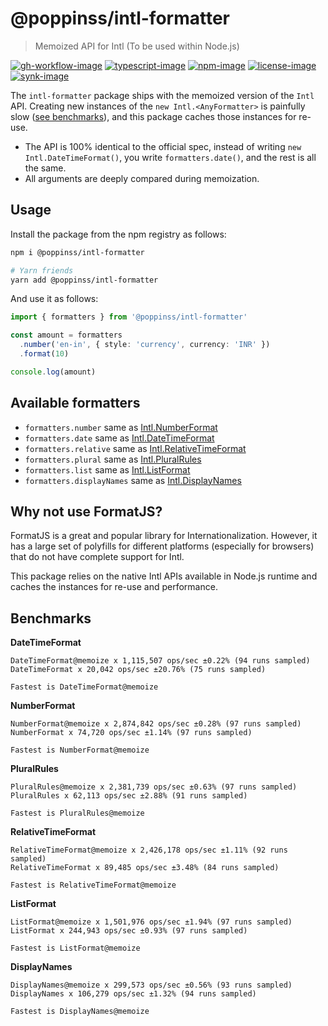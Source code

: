 # @poppinss/intl-formatter
> Memoized API for Intl (To be used within Node.js)

[![gh-workflow-image]][gh-workflow-url] [![typescript-image]][typescript-url] [![npm-image]][npm-url] [![license-image]][license-url] [![synk-image]][synk-url]

The `intl-formatter` package ships with the memoized version of the `Intl` API. Creating new instances of the `new Intl.<AnyFormatter>` is painfully slow ([see benchmarks](#benchmarks)), and this package caches those instances for re-use.

- The API is 100% identical to the official spec, instead of writing `new Intl.DateTimeFormat()`, you write `formatters.date()`, and the rest is all the same.
- All arguments are deeply compared during memoization.

## Usage
Install the package from the npm registry as follows:

```sh
npm i @poppinss/intl-formatter

# Yarn friends
yarn add @poppinss/intl-formatter
```

And use it as follows:

```ts
import { formatters } from '@poppinss/intl-formatter'

const amount = formatters
  .number('en-in', { style: 'currency', currency: 'INR' })
  .format(10)

console.log(amount)
```

## Available formatters

- `formatters.number` same as [Intl.NumberFormat](https://developer.mozilla.org/en-US/docs/Web/JavaScript/Reference/Global_Objects/Intl/NumberFormat/NumberFormat)
- `formatters.date` same as [Intl.DateTimeFormat](https://developer.mozilla.org/en-US/docs/Web/JavaScript/Reference/Global_Objects/Intl/DateTimeFormat/DateTimeFormat)
- `formatters.relative` same as [Intl.RelativeTimeFormat](https://developer.mozilla.org/en-US/docs/Web/JavaScript/Reference/Global_Objects/Intl/RelativeTimeFormat/RelativeTimeFormat)
- `formatters.plural` same as [Intl.PluralRules](https://developer.mozilla.org/en-US/docs/Web/JavaScript/Reference/Global_Objects/Intl/PluralRules/PluralRules)
- `formatters.list` same as [Intl.ListFormat](https://developer.mozilla.org/en-US/docs/Web/JavaScript/Reference/Global_Objects/Intl/ListFormat/ListFormat)
- `formatters.displayNames` same as [Intl.DisplayNames](https://developer.mozilla.org/en-US/docs/Web/JavaScript/Reference/Global_Objects/Intl/DisplayNames/DisplayNames)

## Why not use FormatJS?
FormatJS is a great and popular library for Internationalization. However, it has a large set of polyfills for different platforms (especially for browsers) that do not have complete support for Intl. 

This package relies on the native Intl APIs available in Node.js runtime and caches the instances for re-use and performance.

## Benchmarks

**DateTimeFormat**

```
DateTimeFormat@memoize x 1,115,507 ops/sec ±0.22% (94 runs sampled)
DateTimeFormat x 20,042 ops/sec ±20.76% (75 runs sampled)

Fastest is DateTimeFormat@memoize
```

**NumberFormat**

```
NumberFormat@memoize x 2,874,842 ops/sec ±0.28% (97 runs sampled)
NumberFormat x 74,720 ops/sec ±1.14% (97 runs sampled)

Fastest is NumberFormat@memoize
```

**PluralRules**

```
PluralRules@memoize x 2,381,739 ops/sec ±0.63% (97 runs sampled)
PluralRules x 62,113 ops/sec ±2.88% (91 runs sampled)

Fastest is PluralRules@memoize
```

**RelativeTimeFormat**

```
RelativeTimeFormat@memoize x 2,426,178 ops/sec ±1.11% (92 runs sampled)
RelativeTimeFormat x 89,485 ops/sec ±3.48% (84 runs sampled)

Fastest is RelativeTimeFormat@memoize
```

**ListFormat**

```
ListFormat@memoize x 1,501,976 ops/sec ±1.94% (97 runs sampled)
ListFormat x 244,943 ops/sec ±0.93% (97 runs sampled)

Fastest is ListFormat@memoize
```

**DisplayNames**

```
DisplayNames@memoize x 299,573 ops/sec ±0.56% (93 runs sampled)
DisplayNames x 106,279 ops/sec ±1.32% (94 runs sampled)

Fastest is DisplayNames@memoize
```

[gh-workflow-image]: https://img.shields.io/github/workflow/status/poppinss/intl-formatter/test?style=for-the-badge
[gh-workflow-url]: https://github.com/poppinss/intl-formatter/actions/workflows/test.yml "github-actions"

[npm-image]: https://img.shields.io/npm/v/@poppinss/intl-formatter.svg?style=for-the-badge&logo=npm
[npm-url]: https://npmjs.org/package/@poppinss/intl-formatter "npm"

[license-image]: https://img.shields.io/npm/l/@poppinss/intl-formatter?color=blueviolet&style=for-the-badge
[license-url]: LICENSE.md "license"

[typescript-image]: https://img.shields.io/badge/Typescript-294E80.svg?style=for-the-badge&logo=typescript
[typescript-url]:  "typescript"

[synk-image]: https://img.shields.io/snyk/vulnerabilities/github/poppinss/intl-formatter?label=Synk%20Vulnerabilities&style=for-the-badge
[synk-url]: https://snyk.io/test/github/poppinss/intl-formatter?targetFile=package.json 'synk'
